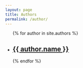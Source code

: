 ```yaml
---
layout: page
title: Authors
permalink: /author/
---
```


<ul>
  {% for author in site.authors %}
    <li>
      <h2><a href="{{ author.url }}">{{ author.name }}</a></h2>
      <!-- <p>{{ author.content }}</p> -->
    </li>
  {% endfor %}
</ul>
